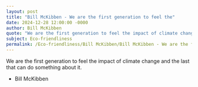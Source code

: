 ```yaml
---
layout: post
title: "Bill McKibben - We are the first generation to feel the"
date: 2024-12-28 12:00:00 -0000
author: Bill McKibben
quote: "We are the first generation to feel the impact of climate change and the last that can do something about it."
subject: Eco-friendliness
permalink: /Eco-friendliness/Bill McKibben/Bill McKibben - We are the first generation to feel the
---
```


We are the first generation to feel the impact of climate change and the last that can do something about it.

- Bill McKibben
